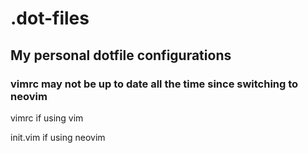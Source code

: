 # .dot-files

## My personal dotfile configurations

### vimrc may not be up to date all the time since switching to neovim

vimrc if using vim

init.vim if using neovim
